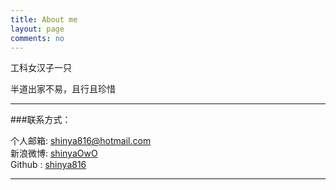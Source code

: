 ```yaml
---
title: About me
layout: page
comments: no
---
```


工科女汉子一只

半道出家不易，且行且珍惜

----

###联系方式：        

个人邮箱: <a href="mailto:shinya816@hotmail.com"> shinya816@hotmail.com</a>  
新浪微博: <a href="http://weibo.com/tangyu7" target="_blank">shinyaOwO</a>  
Github : <a href="https://github.com/shinya816" target="_blank">shinya816</a>  

----


